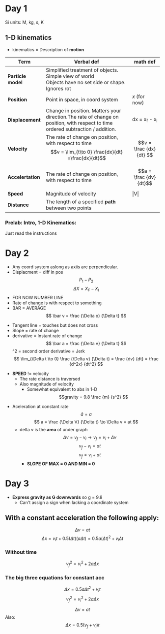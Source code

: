 # Day 1
Si units: M, kg, s, K
## 1-D kinematics
 - kinematics = Description of **motion**
 

| Term               | Verbal def                                                                                                                         | math def                           |
| ------------------ | ---------------------------------------------------------------------------------------------------------------------------------- | ---------------------------------- |
| **Particle model** | Simplified treatment of objects. Simple view of world<br>Objects have no set side or shape.<br>Ignores rot                         |                                    |
| **Position**       | Point in space, in coord system                                                                                                    | *x* (for now)                      |
| **Displacement**   | Change in position. Matters your direction.The rate of change on position, with respect to time<br>ordered subtraction / addition. | dx = x<sub>f</sub> - x<sub>i</sub> |
| **Velocity**       | The rate of change on position, with respect to time<br>$$v = \lim_{t\to 0} \frac{dx}{dt}  =\frac{dx}{dt}$$                        | $$v = \frac {dx}{dt}  $$           |
| **Accelertation**  | The rate of change on position, with respect to time                                                                               | $$a = \frac {dv}{dt}$$             |
| **Speed**          | Magnitude of velocity                                                                                                              | \|V\|                              |
| **Distance**       | The length  of a specified **path** between two points                                                                             |                                    |
### Prelab: Intro, 1-D Kinematics:
Just read the instructions

# Day 2
- Any coord system aslong as axiis are perpendicular. 
- Displacment = diff in pos
	$$ P_1 - P_2 $$
	$$ \Delta X = X_F - X_I $$
- FOR NOW NUMBER LINE
- Rate of change is with respect to something
- BAR = AVERAGE
$$ \bar v = \frac {\Delta x} {\Delta t} $$
* Tangent line = touches but does not cross
* Slope = rate of change
* derivative = Instant rate of change  
$$ \bar a = \frac {\Delta v} {\Delta t} $$
^2 = second order derivative = Jerk
$$ \lim_{\Delta t \to 0} \frac {\Delta v} {\Delta t} = \frac {dv} {dt} = \frac {d^2x} {dt^2} $$
- **SPEED** != velocity
	- The rate distance is traversed
	- Also magnitude of velocity
		- Somewhat equivalent to abs in 1-D
 $$gravity = 9.8 \frac {m} {s^2} $$
 * Aceleration at constant rate
	 $$\bar a = a$$
	 $$ a = \frac {\Delta V} {\Delta t} \to \Delta v = at $$
	 * delta v is the **area** of under graph
$$ \Delta v = v_f - v_i \to v_f=v_i + \Delta v $$
$$ v_f - v_i = at $$
$$ v_f = v_i + at$$
		* **SLOPE OF MAX = 0 AND MIN = 0**
# Day 3

* **Express gravity as G downwards** so g = 9.8
	* Can't assign a sign when lacking a coordinate system
## With a constant acceleration the following apply:

$$\Delta v = at $$$$ \Delta x = v_it + 0.5 (\Delta t)(a\Delta t) = 0.5 a(\Delta t)^2 +v_i\Delta t$$
### Without time
$$ v_f^2 = v_i^2 + 2 a \Delta x $$
### The big three equations for constant acc
$$  \Delta x =  0.5a\Delta t^2 + v_it $$
$$ v_f^2 = v_i^2 + 2 a \Delta x $$

$$\Delta v = at $$
Also: $$ \Delta x = 0.5(v_f+v_i)t $$
